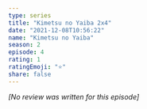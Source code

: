 ```yaml
---
type: series
title: "Kimetsu no Yaiba 2x4"
date: "2021-12-08T10:56:22"
name: "Kimetsu no Yaiba"
season: 2
episode: 4
rating: 1
ratingEmoji: "⭐️"
share: false
---
```


*[No review was written for this episode]*
